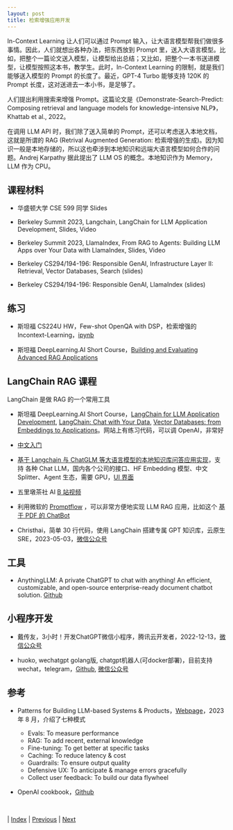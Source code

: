 ```yaml
---
layout: post
title: 检索增强应用开发
---
```


In-Context Learning 让人们可以通过 Prompt 输入，让大语言模型帮我们做很多事情。因此，人们就想出各种办法，把东西放到 Prompt 里，送入大语言模型。比如，把整个一篇论文送入模型，让模型给出总结；又比如，把整个一本书送进模型，让模型按照这本书，教学生。此时，In-Context Learning 的限制，就是我们能够送入模型的 Prompt 的长度了。最近，GPT-4 Turbo 能够支持 120K 的 Prompt 长度，这对送进去一本小书，是足够了。

人们提出利用搜索来增强 Prompt。这篇论文是《Demonstrate-Search-Predict: Composing retrieval and language models for knowledge-intensive NLP》，Khattab et al., 2022。

在调用 LLM API 时，我们除了送入简单的 Prompt，还可以考虑送入本地文档，这就是所谓的 RAG (Retrival Augmented Generation: 检索增强的生成)。因为知识一般是本地存储的，所以这也牵涉到本地知识和远端大语言模型如何合作的问题。Andrej Karpathy 据此提出了 LLM OS 的概念。本地知识作为 Memory，LLM 作为 CPU。

## 课程材料

- 华盛顿大学 CSE 599 同学 Slides

- Berkeley Summit 2023, Langchain, LangChain for LLM Application Development, Slides, Video

- Berkeley Summit 2023, LlamaIndex, From RAG to Agents: Building LLM Apps over Your Data with LlamaIndex, Slides, Video

- Berkeley CS294/194-196: Responsible GenAI, Infrastructure Layer II: Retrieval, Vector Databases, Search (slides)
- Berkeley CS294/194-196: Responsible GenAI, LlamaIndex (slides)

## 练习

- 斯坦福 CS224U HW，Few-shot OpenQA with DSP，检索增强的 Incontext-Learning，[ipynb](https://github.com/cgpotts/cs224u/blob/main/hw_openqa.ipynb)

- 斯坦福 DeepLearning.AI Short Course，[Building and Evaluating Advanced RAG Applications](https://learn.deeplearning.ai/building-evaluating-advanced-rag)

## LangChain RAG 课程

LangChain 是做 RAG 的一个常用工具

- 斯坦福 DeepLearning.AI Short Course，[LangChain for LLM Application Development](https://learn.deeplearning.ai/langchain), [LangChain: Chat with Your Data](http://learn.deeplearning.ai/langchain-chat-with-your-data), [Vector Databases: from Embeddings to Applications](https://learn.deeplearning.ai/vector-databases-embeddings-applications)。网站上有练习代码，可以调 OpenAI，非常好

- [中文入门](https://github.com/liaokongVFX/LangChain-Chinese-Getting-Started-Guide)

- [基于 Langchain 与 ChatGLM 等大语言模型的本地知识库问答应用实现](https://github.com/chatchat-space/Langchain-Chatchat)，支持 各种 Chat LLM，国内各个公司的接口、HF Embedding 模型、中文 Splitter、Agent 生态，需要 GPU，[UI 界面](https://github.com/thomas-yanxin/LangChain-ChatGLM-Webui)

- 五里墩茶社 AI [B 站视频](https://space.bilibili.com/615957867/channel/collectiondetail?sid=1234459)

- 利用微软的 [Promptflow](https://github.com/microsoft/promptflow) ，可以非常方便地实现 LLM RAG 应用，比如这个 [基于 PDF 的 ChatBot](https://github.com/microsoft/promptflow/blob/main/examples/tutorials/e2e-development/chat-with-pdf.md)

- Christhai，简单 30 行代码，使用 LangChain 搭建专属 GPT 知识库，云原生 SRE，2023-05-03，[微信公众号](https://mp.weixin.qq.com/s/ILiFpws6AqFBcQ_KnooDXw)

## 工具

- AnythingLLM: A private ChatGPT to chat with anything! An efficient, customizable, and open-source enterprise-ready document chatbot solution. [Github](https://github.com/Mintplex-Labs/anything-llm)

## 小程序开发

- 戴传友，3小时！开发ChatGPT微信小程序，腾讯云开发者，2022-12-13，[微信公众号](https://mp.weixin.qq.com/s/xVTHSMEfhwlPm2S9fug66Q)

- huoko, wechatgpt golang版, chatgpt机器人(可docker部署)，目前支持wechat，telegram，[Github](https://github.com/houko/wechatgpt), [微信公众号](https://mp.weixin.qq.com/s/gxWoOhT7_kN_T07gFxP3Yg)

## 参考

- Patterns for Building LLM-based Systems & Products，[Webpage](https://eugeneyan.com/writing/llm-patterns/)，2023 年 8 月，介绍了七种模式
    - Evals: To measure performance
    - RAG: To add recent, external knowledge
    - Fine-tuning: To get better at specific tasks
    - Caching: To reduce latency & cost
    - Guardrails: To ensure output quality
    - Defensive UX: To anticipate & manage errors gracefully
    - Collect user feedback: To build our data flywheel

- OpenAI cookbook，[Github](https://github.com/openai/openai-cookbook/tree/main)

<br/>

| [Index](./) | [Previous](3-19-chatbot-opt) | [Next](5-1-agent-dev)
